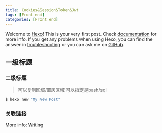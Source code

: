 ```yaml
---
title: Cookies&Session&Token&Jwt
tags: [Front end]
categories: [Front end]
---
```

Welcome to [Hexo](https://hexo.io/)! This is your very first post. Check [documentation](https://hexo.io/docs/) for more info. If you get any problems when using Hexo, you can find the answer in [troubleshooting](https://hexo.io/docs/troubleshooting.html) or you can ask me on [GitHub](https://github.com/hexojs/hexo/issues).

## 一级标题
### 二级标题
>可以复制区域/置灰区域
>可以指定是bash/sql
```bash
$ hexo new "My New Post"
```

### 关联链接
More info: [Writing](https://hexo.io/docs/writing.html)

